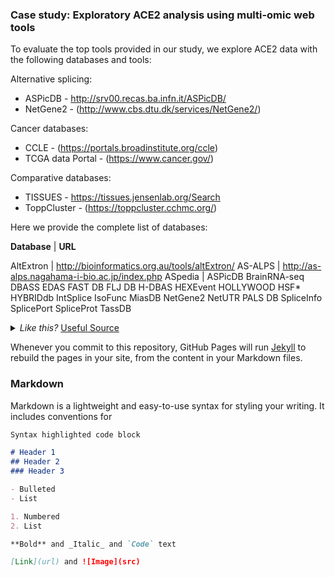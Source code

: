 ### Case study: Exploratory ACE2 analysis using multi-omic web tools

To evaluate the top tools provided in our study, we explore ACE2 data with the following databases and tools:

Alternative splicing:
* ASPicDB - http://srv00.recas.ba.infn.it/ASPicDB/
* NetGene2 - (http://www.cbs.dtu.dk/services/NetGene2/)

Cancer databases:
* CCLE - (https://portals.broadinstitute.org/ccle)
* TCGA data Portal - (https://www.cancer.gov/)

Comparative databases:
* TISSUES - <https://tissues.jensenlab.org/Search>
* ToppCluster - (https://toppcluster.cchmc.org/)


Here we provide the complete list of databases:

**Database** | **URL**

AltExtron | http://bioinformatics.org.au/tools/altExtron/
AS-ALPS | http://as-alps.nagahama-i-bio.ac.jp/index.php
ASpedia  | 
ASPicDB
BrainRNA-seq
DBASS
EDAS
FAST DB
FLJ DB
H-DBAS
HEXEvent
HOLLYWOOD
HSF*
HYBRIDdb
IntSplice
IsoFunc
MiasDB
NetGene2
NetUTR
PALS DB
SpliceInfo
SplicePort 
SpliceProt
TassDB



<details>
<summary>
<i>Like this? </i>
<a href="http://www.ironspider.ca/format_text/fontstyles.htm">
Useful Source</a>
</summary>
<p>It's because the details block is html5. If you want to modify it your best bet is using html5. </p>
</details>

Whenever you commit to this repository, GitHub Pages will run [Jekyll](https://jekyllrb.com/) to rebuild the pages in your site, from the content in your Markdown files.

### Markdown

Markdown is a lightweight and easy-to-use syntax for styling your writing. It includes conventions for

```markdown
Syntax highlighted code block

# Header 1
## Header 2
### Header 3

- Bulleted
- List

1. Numbered
2. List

**Bold** and _Italic_ and `Code` text

[Link](url) and ![Image](src)
```

